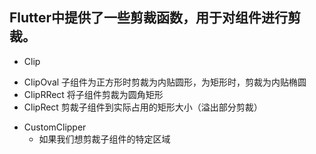 ## Flutter中提供了一些剪裁函数，用于对组件进行剪裁。

+ Clip
 - ClipOval	子组件为正方形时剪裁为内贴圆形，为矩形时，剪裁为内贴椭圆
 - ClipRRect	将子组件剪裁为圆角矩形
 - ClipRect	剪裁子组件到实际占用的矩形大小（溢出部分剪裁）
+ CustomClipper
  - 如果我们想剪裁子组件的特定区域